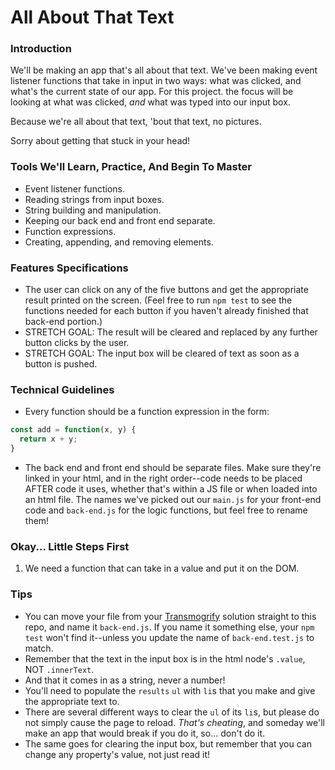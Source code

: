 # All About That Text

### Introduction

We'll be making an app that's all about that text. We've been making event listener functions that take in input in two ways: what was clicked, and what's the current state of our app. For this project. the focus will be looking at what was clicked, _and_ what was typed into our input box.

Because we're all about that text, 'bout that text, no pictures.

Sorry about getting that stuck in your head!


### Tools We'll Learn, Practice, And Begin To Master

* Event listener functions.
* Reading strings from input boxes.
* String building and manipulation.
* Keeping our back end and front end separate.
* Function expressions.
* Creating, appending, and removing elements.


### Features Specifications

* The user can click on any of the five buttons and get the appropriate result printed on the screen. (Feel free to run `npm test` to see the functions needed for each button if you haven't already finished that back-end portion.)
* STRETCH GOAL: The result will be cleared and replaced by any further button clicks by the user.
* STRETCH GOAL: The input box will be cleared of text as soon as a button is pushed.


### Technical Guidelines

* Every function should be a function expression in the form:

```javascript
const add = function(x, y) {
  return x + y;
}
```

* The back end and front end should be separate files. Make sure they're linked in your html, and in the right order--code needs to be placed AFTER code it uses, whether that's within a JS file or when loaded into an html file. The names we've picked out our `main.js` for your front-end code and `back-end.js` for the logic functions, but feel free to rename them!


### Okay... Little Steps First

1. We need a function that can take in a value and put it on the DOM. 

### Tips

* You can move your file from your [Transmogrify](https://github.com/ci-wdi-900/transmogrify) solution straight to this repo, and name it `back-end.js`. If you name it something else, your `npm test` won't find it--unless you update the name of `back-end.test.js` to match.
* Remember that the text in the input box is in the html node's `.value`, NOT `.innerText`.
* And that it comes in as a string, never a number!
* You'll need to populate the `results` `ul` with `li`s that you make and give the appropriate text to.
* There are several different ways to clear the `ul` of its `li`s, but please do not simply cause the page to reload. _That's cheating_, and someday we'll make an app that would break if you do it, so... don't do it.
* The same goes for clearing the input box, but remember that you can change any property's value, not just read it!
